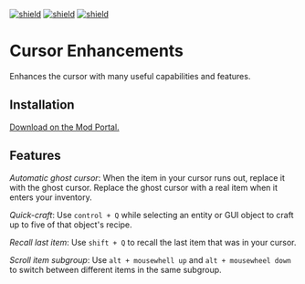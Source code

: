 [![shield](https://img.shields.io/badge/Ko--fi-Donate%20-hotpink?logo=kofi&logoColor=white)](https://ko-fi.com/raiguard)
[![shield](https://img.shields.io/badge/Crowdin-Translate-brightgreen)](https://crowdin.com/project/raiguards-factorio-mods)
[![shield](https://img.shields.io/badge/dynamic/json?color=orange&label=Factorio&query=downloads_count&suffix=%20downloads&url=https%3A%2F%2Fmods.factorio.com%2Fapi%2Fmods%2FCursorEnhancements)](https://mods.factorio.com/mod/CursorEnhancements)

# Cursor Enhancements

Enhances the cursor with many useful capabilities and features.

## Installation

[Download on the Mod Portal.](https://mods.factorio.com/mod/CursorEnhancements)

## Features

*Automatic ghost cursor*: When the item in your cursor runs out, replace it
with the ghost cursor. Replace the ghost cursor with a real item when it enters
your inventory.

*Quick-craft*: Use `control + Q` while selecting an entity or GUI object to
craft up to five of that object's recipe.

*Recall last item*: Use `shift + Q` to recall the last item that was in your
cursor.

*Scroll item subgroup*: Use `alt + mousewhell up` and `alt + mousewheel
down` to switch between different items in the same subgroup.
